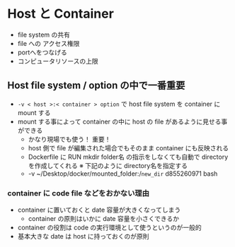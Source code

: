 # Host と Container
- file system の共有
- file への アクセス権限
- portへをつなげる
- コンピュータリソースの上限
## Host file system / **option の中で一番重要**
- `-v < host >:< container > option` で host file system を container に mount する
- mount する事によって container の中に host の file があるように見せる事ができる
  - かなり現場でも使う！ 重要！
  - host 側で file が編集された場合でもそのまま container にも反映される
  - Dockerfile に RUN mkdir folder名 の指示をしなくても自動で directory を作成してくれる ※ 下記のように directory名を指定する
  - -v ~/Desktop/docker/mounted_folder:/`new_dir` d855260971 bash
### container に code file などをおかない理由
- container に置いておくと date 容量が大きくなってしまう
  - container の原則はいかに date 容量を小さくできるか
- container の役割は code の実行環境として使うというのが一般的
- 基本大きな date は host に持っておくのが原則
